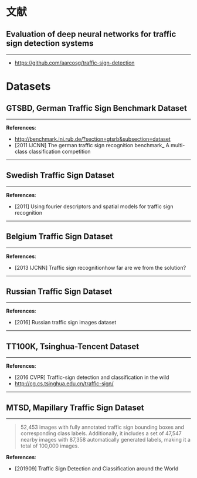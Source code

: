 # 文献

## Evaluation of deep neural networks for traffic sign detection systems 
---
- https://github.com/aarcosg/traffic-sign-detection


# Datasets

## GTSBD, German Traffic Sign Benchmark Dataset
---
**References**:
- http://benchmark.ini.rub.de/?section=gtsrb&subsection=dataset
- [2011 IJCNN] The german traffic sign recognition benchmark_ A multi-class classification competition
---

## Swedish Traffic Sign Dataset
---
**References**:
- [2011] Using fourier descriptors and spatial models for traffic sign recognition
---

## Belgium Traffic Sign Dataset
---
**References**:
- [2013 IJCNN] Traffic sign recognitionhow far are we from the solution?
---

## Russian Traffic Sign Dataset
---
**References**:
- [2016] Russian traffic sign images dataset
---

## TT100K, Tsinghua-Tencent Dataset
---
**References**:
- [2016 CVPR] Traffic-sign detection and classification in the wild
- http://cg.cs.tsinghua.edu.cn/traffic-sign/
---

## MTSD, Mapillary Traffic Sign Dataset
---
> 52,453 images with fully annotated traffic sign bounding boxes and corresponding class labels. Additionally, it includes a set of 47,547 nearby images with 87,358 automatically generated labels, making it a total of 100,000 images. 

**References**:
- [201909] Traffic Sign Detection and Classification around the World

